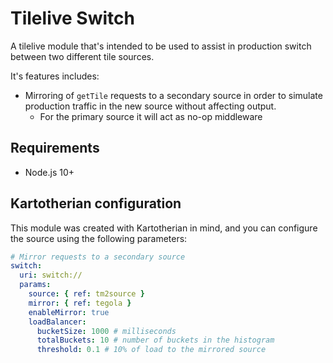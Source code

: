 # Tilelive Switch
A tilelive module that's intended to be used to assist in production switch between two different tile sources.

It's features includes:
- Mirroring of `getTile` requests to a secondary source in order to simulate production traffic in the new source without affecting output.
    - For the primary source it will act as no-op middleware

## Requirements
- Node.js 10+

## Kartotherian configuration
This module was created with Kartotherian in mind, and you can configure the source using the following parameters:

```yaml
# Mirror requests to a secondary source
switch:
  uri: switch://
  params:
    source: { ref: tm2source }
    mirror: { ref: tegola }
    enableMirror: true
    loadBalancer:
      bucketSize: 1000 # milliseconds
      totalBuckets: 10 # number of buckets in the histogram
      threshold: 0.1 # 10% of load to the mirrored source
```
